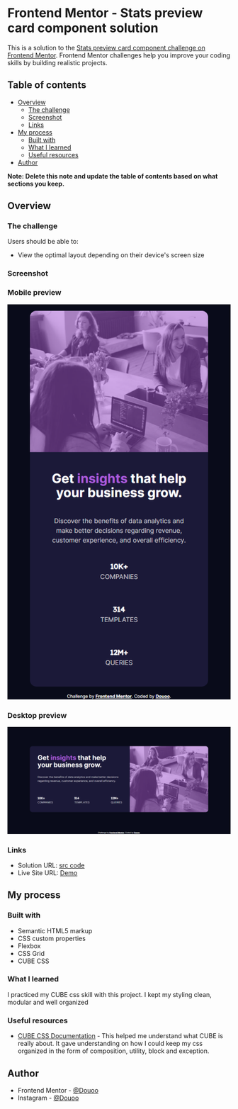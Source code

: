 # Frontend Mentor - Stats preview card component solution

This is a solution to the [Stats preview card component challenge on Frontend Mentor](https://www.frontendmentor.io/challenges/stats-preview-card-component-8JqbgoU62). Frontend Mentor challenges help you improve your coding skills by building realistic projects. 

## Table of contents

- [Overview](#overview)
  - [The challenge](#the-challenge)
  - [Screenshot](#screenshot)
  - [Links](#links)
- [My process](#my-process)
  - [Built with](#built-with)
  - [What I learned](#what-i-learned)
  - [Useful resources](#useful-resources)
- [Author](#author)

**Note: Delete this note and update the table of contents based on what sections you keep.**

## Overview

### The challenge

Users should be able to:

- View the optimal layout depending on their device's screen size

### Screenshot
<h3>Mobile preview</h3>

![](Mobile_preview.png)

<h3>Desktop preview</h3>

![](Desktop_preview.png)

### Links

- Solution URL: [src code](https://github.com/Douoo/frontendmentor_challenges/tree/main/stats-preview-card-component-main)
- Live Site URL: [Demo](https://douoo.github.io/frontendmentor_challenges/stats-preview-card-component-main/)

## My process

### Built with

- Semantic HTML5 markup
- CSS custom properties
- Flexbox
- CSS Grid
- CUBE CSS

### What I learned

I practiced my CUBE css skill with this project. I kept my styling clean, modular and well organized 

### Useful resources

- [CUBE CSS Documentation](https://www.cube.fyi) - This helped me understand what CUBE is really about. It gave understanding on how I could keep my css organized in the form of composition, utility, block and exception.


## Author

- Frontend Mentor - [@Douoo](https://www.frontendmentor.io/profile/douoo)
- Instagram - [@Douoo](https://www.instagram.com/douooo/)

